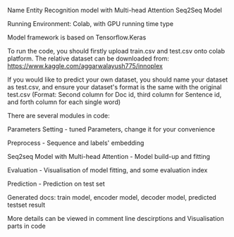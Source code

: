 Name Entity Recognition model with Multi-head Attention Seq2Seq Model

Running Environment: Colab, with GPU running time type

Model framework is based on Tensorflow.Keras

To run the code, you should firstly upload train.csv and test.csv onto colab platform.
The relative dataset can be downloaded from:
https://www.kaggle.com/aggarwalayush775/innoplex

If you would like to predict your own dataset, you should name your dataset as test.csv,
and ensure your dataset's format is the same with the original test.csv
(Format: Second column for Doc id, third column for Sentence id, and forth column for each single word)

There are several modules in code:

  Parameters Setting - tuned Parameters, change it for your convenience

  Preprocess - Sequence and labels' embedding

  Seq2seq Model with Multi-head Attention - Model build-up and fitting

  Evaluation - Visualisation of model fitting, and some evaluation index
  
  Prediction - Prediction on test set

Generated docs: train model, encoder model, decoder model, predicted testset result

More details can be viewed in comment line descirptions and Visualisation parts in code
